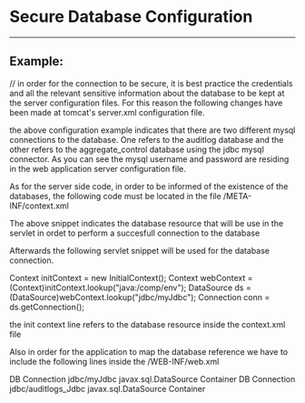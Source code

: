 # Secure Database Configuration
-------

## Example:


// in order for the connection to be secure, it is best practice the credentials and all the relevant sensitive information about the database to be kept at the server configuration files. For this reason the following changes have been made at tomcat's server.xml configuration file. 

<Resource auth="Container" driverClassName="com.mysql.cj.jdbc.Driver" maxActive="100" maxIdle="30" maxWait="10000" name="jdbc/myJdbc" password="javadude" type="javax.sql.DataSource" url="jdbc:mysql://localhost:3306/aggregate_control" username="user"/>

<Resource auth="Container" driverClassName="com.mysql.cj.jdbc.Driver" maxActive="100" maxIdle="30" maxWait="10000" name="jdbc/auditlogs_Jdbc" password="javadude" type="javax.sql.DataSource" url="jdbc:mysql://localhost:3306/auditlogs" username="user"/>

 the above configuration example indicates that there are two different mysql connections to the database. One refers to the auditlog database and the other refers to the aggregate_control database using the jdbc mysql connector. As you can see the mysql username and password are residing in the web application server configuration file.

 As for the server side code, in order to be informed of the existence of the databases, the following code must be located in the file /META-INF/context.xml

<?xml version="1.0" encoding="UTF-8"?>

<Context path="/JServletSide" docBase="/JServletSide"
   crossContext="true" reloadable="true" debug="1">


<Resource name="jdbc/myJdbc" auth="Container" type="javax.sql.DataSource"
           maxActive="100" maxIdle="30" maxWait="10000"
           username="user" password="javadude" 
           driverClassName="com.mysql.cj.jdbc.Driver"
           url="jdbc:mysql://localhost:3306/aggregate_control"/>

<Resource name="jdbc/auditlogs_Jdbc" auth="Container" type="javax.sql.DataSource"
           maxActive="100" maxIdle="30" maxWait="10000"
           username="user" password="javadude" 
           driverClassName="com.mysql.cj.jdbc.Driver"
           url="jdbc:mysql://localhost:3306/auditlogs"/>
           </Context>

The above snippet indicates the database  resource that will be use in the servlet in ordet to perform a succesfull connection to the database

Afterwards the following servlet snippet will be used for the database connection. 

Context initContext = new InitialContext();
Context webContext  = (Context)initContext.lookup("java:/comp/env");
DataSource ds = (DataSource)webContext.lookup("jdbc/myJdbc");
Connection conn = ds.getConnection();

the init context line refers to the database resource inside the context.xml file

Also in order for the application to map the database reference we have to include the following lines inside the /WEB-INF/web.xml 

<resource-ref>
    <description>DB Connection</description>
    <res-ref-name>jdbc/myJdbc</res-ref-name>
    <res-type>javax.sql.DataSource</res-type>
    <res-auth>Container</res-auth>
  </resource-ref>
  <resource-ref>
    <description>DB Connection</description>
    <res-ref-name>jdbc/auditlogs_Jdbc</res-ref-name>
    <res-type>javax.sql.DataSource</res-type>
    <res-auth>Container</res-auth>
  </resource-ref>

  